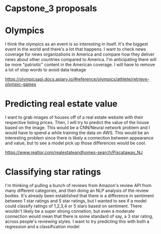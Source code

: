 # Capstone_3 proposals

# Olympics

I think the olympics as an event is so interesting in itself. It's the biggest event in the world and there's a lot that happens. I want to check news coverage for news organizations in America and compare how they deliver news about other countries compared to America. I'm anticipating there will be more "patriotic" content in the American coverage. I will have to remove a lot of stop words to avoid data leakage

https://olympicsapi.docs.apiary.io/#reference/olympics/athlete/retrieve-olympic-games

# Predicting real estate value

I want to grab images of houses off of a real estate website with their respective listing prices. Then, I will try to predict the value of the house based on the image. This would be a CNN/Neural network problem and I would have to spend a while training the data on AWS. This would be an interesting problem since there is likely a connection between appearance and value, but to see a model pick up those differences would be cool.


https://www.realtor.com/realestateandhomes-search/Piscataway_NJ

# Classifying star ratings

I'm thinking of pulling a bunch of reviews from Amazon's review API from many different categories, and then doing an NLP analysis of the review bodies. It's already been established that there is a difference in sentiment between 1 star ratings and 5 star ratings, but I wanted to see if a model could classify ratings of 1,2,3,4 or 5 stars based on sentiment. There wouldn't likely be a super strong connetion, but even a moderate connection would mean that there is some standard of say, a 3 star rating, across people's reviewing styles. I want to try predicting this with both a regression and a classification model
